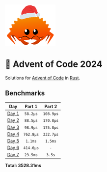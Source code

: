 <img src="./.assets/christmas_ferris.png" width="164">

# 🎄 Advent of Code 2024

Solutions for [Advent of Code](https://adventofcode.com/) in [Rust](https://www.rust-lang.org/).

<!--- benchmarking table --->
## Benchmarks

| Day | Part 1 | Part 2 |
| :---: | :---: | :---:  |
| [Day 1](./src/bin/01.rs) | `58.2µs` | `108.9µs` |
| [Day 2](./src/bin/02.rs) | `88.5µs` | `170.8µs` |
| [Day 3](./src/bin/03.rs) | `98.9µs` | `175.8µs` |
| [Day 4](./src/bin/04.rs) | `762.8µs` | `332.7µs` |
| [Day 5](./src/bin/05.rs) | `1.1ms` | `1.5ms` |
| [Day 6](./src/bin/06.rs) | `414.6µs` | `-` |
| [Day 7](./src/bin/07.rs) | `23.5ms` | `3.5s` |

**Total: 3528.31ms**
<!--- benchmarking table --->
